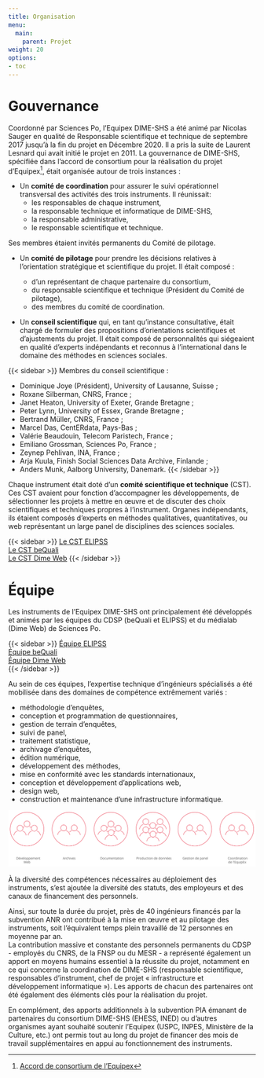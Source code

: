```yaml
---
title: Organisation
menu:
  main:
    parent: Projet
weight: 20
options:
- toc
---
```


# Gouvernance
Coordonné par Sciences Po, l’Equipex DIME-SHS a été animé par Nicolas Sauger en qualité de Responsable scientifique et technique de septembre 2017 jusqu’à la fin du projet en Décembre 2020. Il a pris la suite de Laurent Lesnard qui avait initié le projet en 2011.
La gouvernance de DIME-SHS, spécifiée dans l’accord de consortium pour la réalisation du projet d’Equipex[^1], était organisée autour de trois instances :

- Un **comité de coordination** pour assurer le suivi opérationnel transversal des activités des trois instruments. Il réunissait:
  - les responsables de chaque instrument,
  - la responsable technique et informatique de DIME-SHS,
  - la responsable administrative,
  - le responsable scientifique et technique.

Ses membres étaient invités permanents du Comité de pilotage.

- Un **comité de pilotage** pour prendre les décisions relatives à l’orientation stratégique et scientifique du projet. Il était composé :
  - d’un représentant de chaque partenaire du consortium,
  - du responsable scientifique et technique (Président du Comité de pilotage),
  - des membres du comité de coordination.

- Un **conseil scientifique** qui, en tant qu’instance consultative, était chargé de formuler des propositions d’orientations scientifiques et d’ajustements du projet. Il était composé de personnalités qui siégeaient en qualité d’experts indépendants et reconnus à l’international dans le domaine des méthodes en sciences sociales.

{{< sidebar >}}
Membres du conseil scientifique :

- Dominique Joye (Président), University of Lausanne, Suisse ;
- Roxane Silberman, CNRS, France ;
- Janet Heaton, University of Exeter, Grande Bretagne ;
- Peter Lynn, University of Essex, Grande Bretagne ;
- Bertrand Müller, CNRS, France ;
- Marcel Das, CentERdata, Pays-Bas ;
- Valérie Beaudouin, Telecom Paristech, France ;
- Emiliano Grossman, Sciences Po, France ;
- Zeynep Pehlivan, INA, France ;
- Arja Kuula, Finish Social Sciences Data Archive, Finlande ;
- Anders Munk, Aalborg University, Danemark.
{{< /sidebar >}}

Chaque instrument était doté d’un **comité scientifique et technique** (CST). Ces CST avaient pour fonction d’accompagner les développements, de sélectionner les projets à mettre en œuvre et de discuter des choix scientifiques et techniques propres à l’instrument. Organes indépendants, ils étaient composés d’experts en méthodes qualitatives, quantitatives, ou web représentant un large panel de disciplines des sciences sociales.


{{< sidebar >}}
[Le CST ELIPSS](http://quanti.dime-shs.sciences-po.fr/fr/lorganisation/#814)<br>
[Le CST beQuali](http://bequali.fr/fr/propos/#cst)<br>
[Le CST Dime Web](http://dimeweb.dime-shs.sciences-po.fr/#team)
{{< /sidebar >}}

# Équipe
Les instruments de l’Equipex DIME-SHS ont principalement été développés et animés par les équipes du CDSP (beQuali et ELIPSS) et du médialab (Dime Web) de Sciences Po.

{{< sidebar >}}
[Équipe ELIPSS](http://quanti.dime-shs.sciences-po.fr/fr/lorganisation/#813)<br>
[Équipe beQuali](http://bequali.fr/fr/propos/#13687)<br>
[Équipe Dime Web](http://dimeweb.dime-shs.sciences-po.fr/#team)<br>
{{< /sidebar >}}

Au sein de ces équipes, l’expertise technique d’ingénieurs spécialisés a été mobilisée dans des domaines de compétence extrêmement variés :

- méthodologie d’enquêtes,
- conception et programmation de questionnaires,
- gestion de terrain d’enquêtes,
- suivi de panel,
- traitement statistique,
- archivage d’enquêtes,
- édition numérique,
- développement des méthodes,
- mise en conformité avec les standards internationaux,
- conception et développement d’applications web,
- design web,
- construction et maintenance d’une infrastructure informatique.

<a href="/img/reperes/schemas_bilan-fr.svg" target="_blank"><img src="/img/reperes/schemas_bilan.svg"></a>

À la diversité des compétences nécessaires au déploiement des instruments, s’est ajoutée la diversité des statuts, des employeurs et des canaux de financement des personnels.

Ainsi, sur toute la durée du projet, près de 40 ingénieurs financés par la subvention ANR ont contribué à la mise en œuvre et au pilotage des instruments, soit l’équivalent temps plein travaillé de 12 personnes en moyenne par an.<br>
La contribution massive et constante des personnels permanents du CDSP  - employés du CNRS, de la FNSP ou du MESR - a représenté également un apport en moyens humains essentiel à la réussite du projet, notamment en ce qui concerne la coordination de DIME-SHS (responsable scientifique, responsables d’instrument, chef de projet « infrastructure et développement informatique »). Les apports de chacun des partenaires ont été également des éléments clés pour la réalisation du projet.

En complément, des apports additionnels à la subvention PIA émanant de partenaires du consortium DIME-SHS (EHESS, INED) ou d’autres organismes ayant souhaité soutenir l’Equipex (USPC, INPES, Ministère de la Culture, etc.) ont permis tout au long du projet de financer des mois de travail supplémentaires en appui au fonctionnement des instruments.

[^1]: <a href="/docs/DIME-SHS_ACCORDCONSORTIUM.pdf" target="_blank">Accord de consortium de l’Equipex</a>
